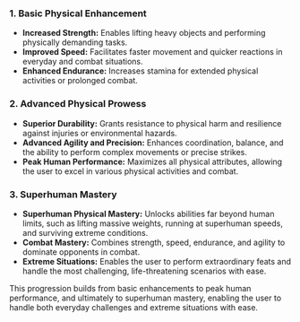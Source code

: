 ### **1. Basic Physical Enhancement**

- **Increased Strength:** Enables lifting heavy objects and performing physically demanding tasks.
- **Improved Speed:** Facilitates faster movement and quicker reactions in everyday and combat situations.
- **Enhanced Endurance:** Increases stamina for extended physical activities or prolonged combat.

### **2. Advanced Physical Prowess**

- **Superior Durability:** Grants resistance to physical harm and resilience against injuries or environmental hazards.
- **Advanced Agility and Precision:** Enhances coordination, balance, and the ability to perform complex movements or precise strikes.
- **Peak Human Performance:** Maximizes all physical attributes, allowing the user to excel in various physical activities and combat.

### **3. Superhuman Mastery**

- **Superhuman Physical Mastery:** Unlocks abilities far beyond human limits, such as lifting massive weights, running at superhuman speeds, and surviving extreme conditions.
- **Combat Mastery:** Combines strength, speed, endurance, and agility to dominate opponents in combat.
- **Extreme Situations:** Enables the user to perform extraordinary feats and handle the most challenging, life-threatening scenarios with ease.

This progression builds from basic enhancements to peak human performance, and ultimately to superhuman mastery, enabling the user to handle both everyday challenges and extreme situations with ease.